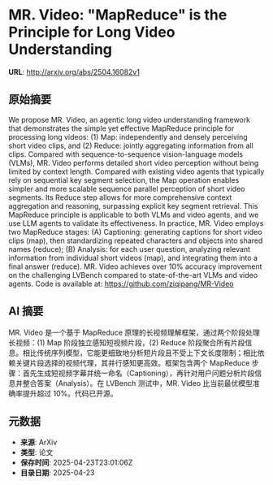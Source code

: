 # MR. Video: "MapReduce" is the Principle for Long Video Understanding

**URL**: http://arxiv.org/abs/2504.16082v1

## 原始摘要

We propose MR. Video, an agentic long video understanding framework that
demonstrates the simple yet effective MapReduce principle for processing long
videos: (1) Map: independently and densely perceiving short video clips, and
(2) Reduce: jointly aggregating information from all clips. Compared with
sequence-to-sequence vision-language models (VLMs), MR. Video performs detailed
short video perception without being limited by context length. Compared with
existing video agents that typically rely on sequential key segment selection,
the Map operation enables simpler and more scalable sequence parallel
perception of short video segments. Its Reduce step allows for more
comprehensive context aggregation and reasoning, surpassing explicit key
segment retrieval. This MapReduce principle is applicable to both VLMs and
video agents, and we use LLM agents to validate its effectiveness.
  In practice, MR. Video employs two MapReduce stages: (A) Captioning:
generating captions for short video clips (map), then standardizing repeated
characters and objects into shared names (reduce); (B) Analysis: for each user
question, analyzing relevant information from individual short videos (map),
and integrating them into a final answer (reduce). MR. Video achieves over 10%
accuracy improvement on the challenging LVBench compared to state-of-the-art
VLMs and video agents.
  Code is available at: https://github.com/ziqipang/MR-Video


## AI 摘要

MR. Video 是一个基于 MapReduce 原理的长视频理解框架，通过两个阶段处理长视频：(1) Map 阶段独立感知短视频片段，(2) Reduce 阶段聚合所有片段信息。相比传统序列模型，它能更细致地分析短片段且不受上下文长度限制；相比依赖关键片段选择的视频代理，其并行感知更高效。框架包含两个 MapReduce 步骤：首先生成短视频字幕并统一命名（Captioning），再针对用户问题分析片段信息并整合答案（Analysis）。在 LVBench 测试中，MR. Video 比当前最优模型准确率提升超过 10%。代码已开源。

## 元数据

- **来源**: ArXiv
- **类型**: 论文
- **保存时间**: 2025-04-23T23:01:06Z
- **目录日期**: 2025-04-23
